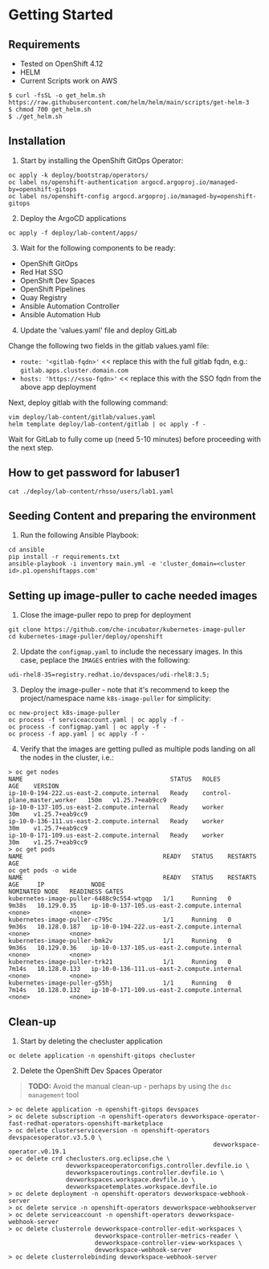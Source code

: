 # Getting Started

## Requirements
* Tested on OpenShift 4.12
* HELM 
* Current Scripts work on AWS 
```
$ curl -fsSL -o get_helm.sh https://raw.githubusercontent.com/helm/helm/main/scripts/get-helm-3
$ chmod 700 get_helm.sh
$ ./get_helm.sh
```

## Installation

1. Start by installing the OpenShift GitOps Operator:

``` 
oc apply -k deploy/bootstrap/operators/
oc label ns/openshift-authentication argocd.argoproj.io/managed-by=openshift-gitops
oc label ns/openshift-config argocd.argoproj.io/managed-by=openshift-gitops
```

2. Deploy the ArgoCD applications

```
oc apply -f deploy/lab-content/apps/
```

3. Wait for the following components to be ready:
  - OpenShift GitOps
  - Red Hat SSO
  - OpenShift Dev Spaces
  - OpenShift Pipelines
  - Quay Registry
  - Ansible Automation Controller
  - Ansible Automation Hub

4. Update the 'values.yaml' file and deploy GitLab

Change the following two fields in the gitlab values.yaml file:
  - `route: '<gitlab-fqdn>'` << replace this with the full gitlab fqdn, e.g.: `gitlab.apps.cluster.domain.com`
  - `hosts: 'https://<sso-fqdn>'` << replace this with the SSO fqdn from the above app deployment

Next, deploy gitlab with the following command:

```
vim deploy/lab-content/gitlab/values.yaml
helm template deploy/lab-content/gitlab | oc apply -f -
```

Wait for GitLab to fully come up (need 5-10 minutes) before proceeding with the next step.

## How to get password for labuser1
```
cat ./deploy/lab-content/rhsso/users/lab1.yaml
```

## Seeding Content and preparing the environment

1. Run the following Ansible Playbook:

```
cd ansible
pip install -r requirements.txt
ansible-playbook -i inventory main.yml -e 'cluster_domain=<cluster id>.p1.openshiftapps.com'
```

## Setting up image-puller to cache needed images

1. Close the image-puller repo to prep for deployment

```
git clone https://github.com/che-incubator/kubernetes-image-puller
cd kubernetes-image-puller/deploy/openshift
```

2. Update the `configmap.yaml` to include the necessary images. In this case, peplace the `IMAGES` entries with the following:

```
udi-rhel8-35=registry.redhat.io/devspaces/udi-rhel8:3.5;
```

3. Deploy the image-puller - note that it's recommend to keep the project/namespace name `k8s-image-puller` for simplicity:

```
oc new-project k8s-image-puller
oc process -f serviceaccount.yaml | oc apply -f -
oc process -f configmap.yaml | oc apply -f -
oc process -f app.yaml | oc apply -f -
```

4. Verify that the images are getting pulled as multiple pods landing on all the nodes in the cluster, i.e.:

```
> oc get nodes
NAME                                         STATUS   ROLES                         AGE    VERSION
ip-10-0-194-222.us-east-2.compute.internal   Ready    control-plane,master,worker   150m   v1.25.7+eab9cc9
ip-10-0-137-105.us-east-2.compute.internal   Ready    worker                        30m    v1.25.7+eab9cc9
ip-10-0-136-111.us-east-2.compute.internal   Ready    worker                        30m    v1.25.7+eab9cc9
ip-10-0-171-109.us-east-2.compute.internal   Ready    worker                        30m    v1.25.7+eab9cc9
> oc get pods
NAME                                       READY   STATUS    RESTARTS       AGE
oc get pods -o wide
NAME                                       READY   STATUS    RESTARTS    AGE     IP             NODE                                         NOMINATED NODE   READINESS GATES
kubernetes-image-puller-6488c9c554-wtgqp   1/1     Running   0           9m38s   10.129.0.35    ip-10-0-137-105.us-east-2.compute.internal   <none>           <none>
kubernetes-image-puller-c795c              1/1     Running   0           9m36s   10.128.0.187   ip-10-0-194-222.us-east-2.compute.internal   <none>           <none>
kubernetes-image-puller-bmk2v              1/1     Running   0           9m36s   10.129.0.36    ip-10-0-137-105.us-east-2.compute.internal   <none>           <none>
kubernetes-image-puller-trk21              1/1     Running   0           7m14s   10.128.0.133   ip-10-0-136-111.us-east-2.compute.internal   <none>           <none>
kubernetes-image-puller-g55hj              1/1     Running   0           7m14s   10.128.0.132   ip-10-0-171-109.us-east-2.compute.internal   <none>           <none>
```


## Clean-up

1. Start by deleting the checluster application

```
oc delete application -n openshift-gitops checluster
```

2. Delete the OpenShift Dev Spaces Operator

> **TODO:** Avoid the manual clean-up - perhaps by using the `dsc management` tool

```
> oc delete application -n openshift-gitops devspaces
> oc delete subscription -n openshift-operators devworkspace-operator-fast-redhat-operators-openshift-marketplace
> oc delete clusterserviceversion -n openshift-operators devspacesoperator.v3.5.0 \
                                                         devworkspace-operator.v0.19.1
> oc delete crd checlusters.org.eclipse.che \
                devworkspaceoperatorconfigs.controller.devfile.io \
                devworkspaceroutings.controller.devfile.io \
                devworkspaces.workspace.devfile.io \
                devworkspacetemplates.workspace.devfile.io
> oc delete deployment -n openshift-operators devworkspace-webhook-server
> oc delete service -n openshift-operators devworkspace-webhookserver
> oc delete serviceaccount -n openshift-operators devworkspace-webhook-server
> oc delete clusterrole devworkspace-controller-edit-workspaces \
                        devworkspace-controller-metrics-reader \
                        devworkspace-controller-view-workspaces \
                        devworkspace-webhook-server
> oc delete clusterrolebinding devworkspace-webhook-server
```
